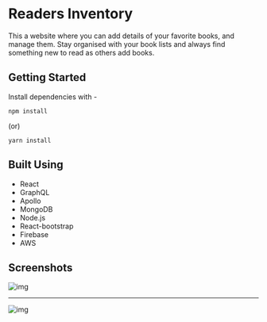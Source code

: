 # Readers Inventory

This a website where you can add details of your favorite books, and manage them. Stay organised with your book lists and always find something new to read as others add books.

## Getting Started

Install dependencies with -

`npm install`

(or)

`yarn install`

## Built Using

- React
- GraphQL
- Apollo
- MongoDB
- Node.js
- React-bootstrap
- Firebase
- AWS

## Screenshots

![img](.client/public/main.png)

---

![img](.client/public/details.png)
